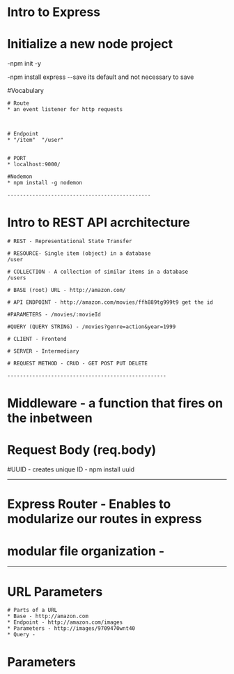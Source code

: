 # Intro to Express

# Initialize a new node project
-npm init -y 

-npm install express --save its default and not necessary to save

#Vocabulary 


    # Route
    * an event listener for http requests



    # Endpoint
    * "/item"  "/user"


    # PORT
    * localhost:9000/

    #Nodemon
    * npm install -g nodemon

    ----------------------------------------------

# Intro to REST API acrchitecture

    # REST - Representational State Transfer

    # RESOURCE- Single item (object) in a database
    /user

    # COLLECTION - A collection of similar items in a database
    /users

    # BASE (root) URL - http://amazon.com/

    # API ENDPOINT - http://amazon.com/movies/ffh889tg999t9 get the id

    #PARAMETERS - /movies/:movieId

    #QUERY (QUERY STRING) - /movies?genre=action&year=1999

    # CLIENT - Frontend

    # SERVER - Intermediary 

    # REQUEST METHOD - CRUD - GET POST PUT DELETE

    ---------------------------------------------------

# Middleware - a function that fires on the inbetween

# Request Body (req.body)

#UUID - creates unique ID
    - npm install uuid


---------------------------------------------------------

# Express Router - Enables to modularize our routes in express

# modular file organization - 

------------------------------------------------

# URL Parameters
    # Parts of a URL
    * Base - http://amazon.com
    * Endpoint - http://amazon.com/images
    * Parameters - http://images/9709470wnt40
    * Query - 

# Parameters